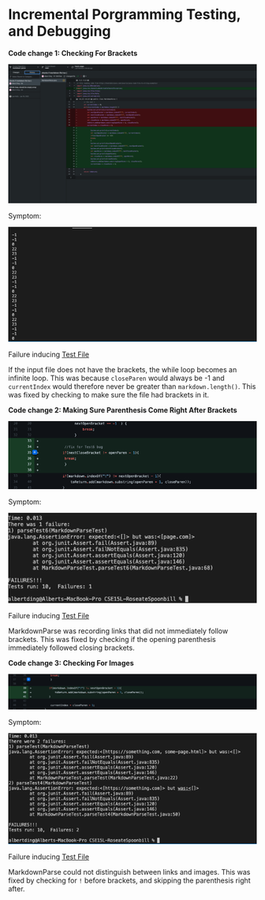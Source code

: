 # Incremental Porgramming Testing, and Debugging

**Code change 1: Checking For Brackets**

![Image](change1.png)

Symptom:

![Image](bug1symptom.png)

Failure inducing [Test File](https://github.com/AlbertXDing/markdown-parse/blob/main/test-file2.md)

If the input file does not have the brackets, the while loop becomes an infinite loop. This was because `closeParen` would always be -1 and `currentIndex` would therefore never be greater than `markdown.length()`. This was fixed by checking to make sure the file had brackets in it.


**Code change 2: Making Sure Parenthesis Come Right After Brackets**

![Image](change2.png)

Symptom:

![Image](bug2symptom.png)

Failure inducing [Test File](https://github.com/AlbertXDing/CSE15L-RoseateSpoonbill/blob/main/test-file6.md)

MarkdownParse was recording links that did not immediately follow brackets. This was fixed by checking if the opening parenthesis immediately followed closing brackets.


**Code change 3: Checking For Images**

![Image](change3.png)

Symptom:

![Image](bug3symptom.png)

Failure inducing [Test File](https://github.com/AlbertXDing/CSE15L-RoseateSpoonbill/blob/main/test-file4.md)


MarkdownParse could not distinguish between links and images. This was fixed by checking for `!` before brackets, and skipping the parenthesis right after. 

